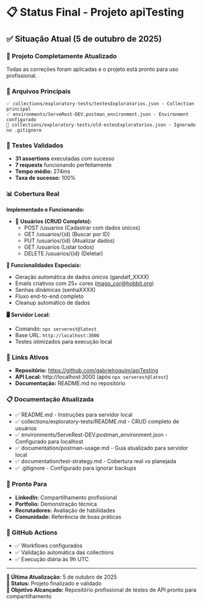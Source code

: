 # 📋 Status Final - Projeto apiTesting

## ✅ Situação Atual (5 de outubro de 2025)

### 🎯 Projeto Completamente Atualizado
Todas as correções foram aplicadas e o projeto está pronto para uso profissional.

### 📁 Arquivos Principais
```
✅ collections/exploratory-tests/testesExploratorios.json - Collection principal
✅ environments/ServeRest-DEV.postman_environment.json - Environment configurado
🚫 collections/exploratory-tests/old-estesExploratorios.json - Ignorado no .gitignore
```

### 🧪 Testes Validados
- **31 assertions** executadas com sucesso
- **7 requests** funcionando perfeitamente
- **Tempo médio:** 274ms
- **Taxa de sucesso:** 100%

### 📊 Cobertura Real
**Implementado e Funcionando:**
- 👤 **Usuários (CRUD Completo):** 
  - POST /usuarios (Cadastrar com dados únicos)
  - GET /usuarios/{id} (Buscar por ID)
  - PUT /usuarios/{id} (Atualizar dados)
  - GET /usuarios (Listar todos)
  - DELETE /usuarios/{id} (Deletar)

**🎲 Funcionalidades Especiais:**
- Geração automática de dados únicos (gandalf_XXXX)
- Emails criativos com 25+ cores (mago_cor@hobbit.org)
- Senhas dinâmicas (senhaXXXX)
- Fluxo end-to-end completo
- Cleanup automático de dados

**🖥️ Servidor Local:**
- Comando: `npx serverest@latest`
- Base URL: `http://localhost:3000`
- Testes otimizados para execução local

### 🔗 Links Ativos
- **Repositório:** https://github.com/gabrielroquim/apiTesting
- **API Local:** http://localhost:3000 (após `npx serverest@latest`)
- **Documentação:** README.md no repositório

### 📋 Documentação Atualizada
- ✅ README.md - Instruções para servidor local
- ✅ collections/exploratory-tests/README.md - CRUD completo de usuários
- ✅ environments/ServeRest-DEV.postman_environment.json - Configurado para localhost
- ✅ documentation/postman-usage.md - Guia atualizado para servidor local
- ✅ documentation/test-strategy.md - Cobertura real vs planejada
- ✅ .gitignore - Configurado para ignorar backups

### 🚀 Pronto Para
- **LinkedIn:** Compartilhamento profissional
- **Portfolio:** Demonstração técnica
- **Recrutadores:** Avaliação de habilidades
- **Comunidade:** Referência de boas práticas

### 🔧 GitHub Actions
- ✅ Workflows configurados
- ✅ Validação automática das collections
- ✅ Execução diária às 9h UTC

---

**📅 Última Atualização:** 5 de outubro de 2025  
**🏁 Status:** Projeto finalizado e validado  
**🎯 Objetivo Alcançado:** Repositório profissional de testes de API pronto para compartilhamento
